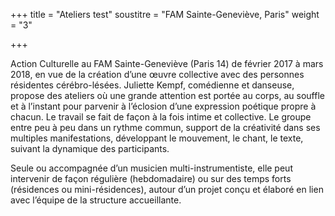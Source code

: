 +++
title = "Ateliers test"
soustitre = "FAM Sainte-Geneviève, Paris"
weight = "3"

+++

Action Culturelle au FAM Sainte-Geneviève (Paris 14) de février 2017 à mars 2018, en vue de la création d’une œuvre collective avec des personnes résidentes cérébro-lésées.
Juliette Kempf, comédienne et danseuse, propose des ateliers où une grande attention est portée au corps, au souffle et à l’instant pour parvenir à l’éclosion d’une expression poétique propre à chacun. Le travail se fait de façon à la fois intime et collective. Le groupe entre peu à peu dans un rythme commun, support de la créativité dans ses multiples manifestations, développant le mouvement, le chant, le texte, suivant la dynamique des participants.

Seule ou accompagnée d’un musicien multi-instrumentiste, elle peut intervenir de façon régulière (hebdomadaire) ou sur des temps forts (résidences ou mini-résidences), autour d’un projet conçu et élaboré en lien avec l’équipe de la structure accueillante.
	